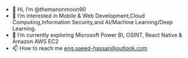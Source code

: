 - 👋 Hi, I’m @themanonmoon90
- 👀 I’m interested in Mobile & Web Development,Cloud Computing,Information Security,and AI/Machine Learning/Deep Learning.
- 🌱 I’m currently exploring Microsoft Power BI, OSINT, React Native & Amazon AWS EC2
- 📫 How to reach me eng.saeed-hassan@outlook.com

<!---
themanonmoon90/themanonmoon90 is a ✨ special ✨ repository because its `README.md` (this file) appears on your GitHub profile.
You can click the Preview link to take a look at your changes.
--->
